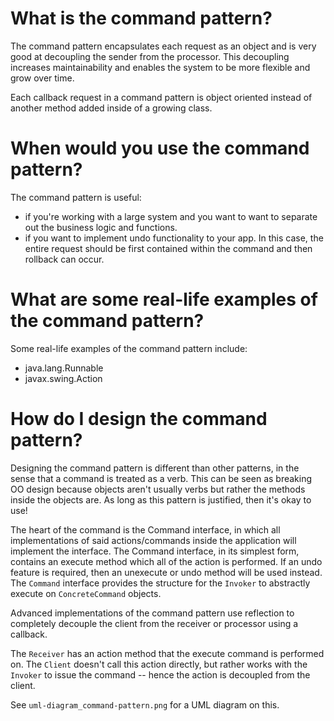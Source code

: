 # What is the command pattern?

The command pattern encapsulates each request as an object and is very good at decoupling the sender from the processor. This decoupling increases maintainability and enables the system to be more flexible and grow over time. 

Each callback request in a command pattern is object oriented instead of another method added inside of a growing class.

# When would you use the command pattern?

The command pattern is useful:

* if you're working with a large system and you want to want to separate out the business logic and functions.
* if you want to implement undo functionality to your app. In this case, the entire request should be first contained within the command and then rollback can occur. 

# What are some real-life examples of the command pattern?

Some real-life examples of the command pattern include:
* java.lang.Runnable
* javax.swing.Action

# How do I design the command pattern?

Designing the command pattern is different than other patterns, in the sense that a command is treated as a verb. This can be seen as breaking OO design because objects aren't usually verbs but rather the methods inside the objects are. As long as this pattern is justified, then it's okay to use!

The heart of the command is the Command interface, in which all implementations of said actions/commands inside the application will implement the interface. The Command interface, in its simplest form, contains an execute method which all of the action is performed. If an undo feature is required, then an unexecute or undo method will be used instead. The `Command` interface provides the structure for the `Invoker` to abstractly execute on `ConcreteCommand` objects.

Advanced implementations of the command pattern use reflection to completely decouple the client from the receiver or processor using a callback.

The `Receiver` has an action method that the execute command is performed on. The `Client` doesn't call this action directly, but rather works with the `Invoker` to issue the command -- hence the action is decoupled from the client. 

See `uml-diagram_command-pattern.png` for a UML diagram on this. 